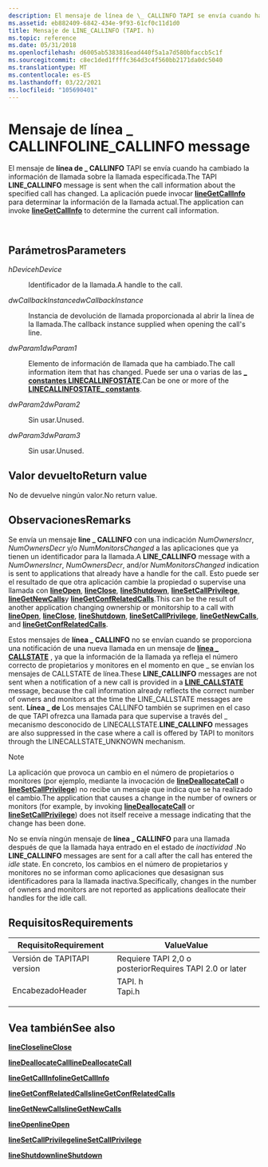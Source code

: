 ```yaml
---
description: El mensaje de línea de \_ CALLINFO TAPI se envía cuando ha cambiado la información de llamada sobre la llamada especificada. La aplicación puede invocar lineGetCallInfo para determinar la información de la llamada actual.
ms.assetid: eb882409-6842-434e-9f93-61cf0c11d1d0
title: Mensaje de LINE_CALLINFO (TAPI. h)
ms.topic: reference
ms.date: 05/31/2018
ms.openlocfilehash: d6005ab5383816ead440f5a1a7d580bfaccb5c1f
ms.sourcegitcommit: c8ec1ded1ffffc364d3c4f560bb2171da0dc5040
ms.translationtype: MT
ms.contentlocale: es-ES
ms.lasthandoff: 03/22/2021
ms.locfileid: "105690401"
---
```

# <a name="line_callinfo-message"></a><span data-ttu-id="6c0b8-104">Mensaje de línea \_ CALLINFO</span><span class="sxs-lookup"><span data-stu-id="6c0b8-104">LINE\_CALLINFO message</span></span>

<span data-ttu-id="6c0b8-105">El mensaje de **línea de \_ CALLINFO** TAPI se envía cuando ha cambiado la información de llamada sobre la llamada especificada.</span><span class="sxs-lookup"><span data-stu-id="6c0b8-105">The TAPI **LINE\_CALLINFO** message is sent when the call information about the specified call has changed.</span></span> <span data-ttu-id="6c0b8-106">La aplicación puede invocar [**lineGetCallInfo**](/windows/desktop/api/Tapi/nf-tapi-linegetcallinfo) para determinar la información de la llamada actual.</span><span class="sxs-lookup"><span data-stu-id="6c0b8-106">The application can invoke [**lineGetCallInfo**](/windows/desktop/api/Tapi/nf-tapi-linegetcallinfo) to determine the current call information.</span></span>


```C++
            
```



## <a name="parameters"></a><span data-ttu-id="6c0b8-107">Parámetros</span><span class="sxs-lookup"><span data-stu-id="6c0b8-107">Parameters</span></span>

<dl> <dt>

<span data-ttu-id="6c0b8-108">*hDevice*</span><span class="sxs-lookup"><span data-stu-id="6c0b8-108">*hDevice*</span></span> 
</dt> <dd>

<span data-ttu-id="6c0b8-109">Identificador de la llamada.</span><span class="sxs-lookup"><span data-stu-id="6c0b8-109">A handle to the call.</span></span>

</dd> <dt>

<span data-ttu-id="6c0b8-110">*dwCallbackInstance*</span><span class="sxs-lookup"><span data-stu-id="6c0b8-110">*dwCallbackInstance*</span></span> 
</dt> <dd>

<span data-ttu-id="6c0b8-111">Instancia de devolución de llamada proporcionada al abrir la línea de la llamada.</span><span class="sxs-lookup"><span data-stu-id="6c0b8-111">The callback instance supplied when opening the call's line.</span></span>

</dd> <dt>

<span data-ttu-id="6c0b8-112">*dwParam1*</span><span class="sxs-lookup"><span data-stu-id="6c0b8-112">*dwParam1*</span></span> 
</dt> <dd>

<span data-ttu-id="6c0b8-113">Elemento de información de llamada que ha cambiado.</span><span class="sxs-lookup"><span data-stu-id="6c0b8-113">The call information item that has changed.</span></span> <span data-ttu-id="6c0b8-114">Puede ser una o varias de las [**\_ constantes LINECALLINFOSTATE**](linecallinfostate--constants.md).</span><span class="sxs-lookup"><span data-stu-id="6c0b8-114">Can be one or more of the [**LINECALLINFOSTATE\_ constants**](linecallinfostate--constants.md).</span></span>

</dd> <dt>

<span data-ttu-id="6c0b8-115">*dwParam2*</span><span class="sxs-lookup"><span data-stu-id="6c0b8-115">*dwParam2*</span></span> 
</dt> <dd>

<span data-ttu-id="6c0b8-116">Sin usar.</span><span class="sxs-lookup"><span data-stu-id="6c0b8-116">Unused.</span></span>

</dd> <dt>

<span data-ttu-id="6c0b8-117">*dwParam3*</span><span class="sxs-lookup"><span data-stu-id="6c0b8-117">*dwParam3*</span></span> 
</dt> <dd>

<span data-ttu-id="6c0b8-118">Sin usar.</span><span class="sxs-lookup"><span data-stu-id="6c0b8-118">Unused.</span></span>

</dd> </dl>

## <a name="return-value"></a><span data-ttu-id="6c0b8-119">Valor devuelto</span><span class="sxs-lookup"><span data-stu-id="6c0b8-119">Return value</span></span>

<span data-ttu-id="6c0b8-120">No de devuelve ningún valor.</span><span class="sxs-lookup"><span data-stu-id="6c0b8-120">No return value.</span></span>

## <a name="remarks"></a><span data-ttu-id="6c0b8-121">Observaciones</span><span class="sxs-lookup"><span data-stu-id="6c0b8-121">Remarks</span></span>

<span data-ttu-id="6c0b8-122">Se envía un mensaje **line \_ CALLINFO** con una indicación *NumOwnersIncr*, *NumOwnersDecr* y/o *NumMonitorsChanged* a las aplicaciones que ya tienen un identificador para la llamada.</span><span class="sxs-lookup"><span data-stu-id="6c0b8-122">A **LINE\_CALLINFO** message with a *NumOwnersIncr*, *NumOwnersDecr*, and/or *NumMonitorsChanged* indication is sent to applications that already have a handle for the call.</span></span> <span data-ttu-id="6c0b8-123">Esto puede ser el resultado de que otra aplicación cambie la propiedad o supervise una llamada con [**lineOpen**](/windows/desktop/api/Tapi/nf-tapi-lineopen), [**lineClose**](/windows/desktop/api/Tapi/nf-tapi-lineclose), [**lineShutdown**](/windows/desktop/api/Tapi/nf-tapi-lineshutdown), [**lineSetCallPrivilege**](/windows/desktop/api/Tapi/nf-tapi-linesetcallprivilege), [**lineGetNewCalls**](/windows/desktop/api/Tapi/nf-tapi-linegetnewcalls)y [**lineGetConfRelatedCalls**](/windows/desktop/api/Tapi/nf-tapi-linegetconfrelatedcalls).</span><span class="sxs-lookup"><span data-stu-id="6c0b8-123">This can be the result of another application changing ownership or monitorship to a call with [**lineOpen**](/windows/desktop/api/Tapi/nf-tapi-lineopen), [**lineClose**](/windows/desktop/api/Tapi/nf-tapi-lineclose), [**lineShutdown**](/windows/desktop/api/Tapi/nf-tapi-lineshutdown), [**lineSetCallPrivilege**](/windows/desktop/api/Tapi/nf-tapi-linesetcallprivilege), [**lineGetNewCalls**](/windows/desktop/api/Tapi/nf-tapi-linegetnewcalls), and [**lineGetConfRelatedCalls**](/windows/desktop/api/Tapi/nf-tapi-linegetconfrelatedcalls).</span></span>

<span data-ttu-id="6c0b8-124">Estos mensajes de **línea \_ CALLINFO** no se envían cuando se proporciona una notificación de una nueva llamada en un mensaje de [**línea \_ CALLSTATE**](line-callstate.md) , ya que la información de la llamada ya refleja el número correcto de propietarios y monitores en el momento en que \_ se envían los mensajes de CALLSTATE de línea.</span><span class="sxs-lookup"><span data-stu-id="6c0b8-124">These **LINE\_CALLINFO** messages are not sent when a notification of a new call is provided in a [**LINE\_CALLSTATE**](line-callstate.md) message, because the call information already reflects the correct number of owners and monitors at the time the LINE\_CALLSTATE messages are sent.</span></span> <span data-ttu-id="6c0b8-125">**Línea \_ de** Los mensajes CALLINFO también se suprimen en el caso de que TAPI ofrezca una llamada para que supervise a través del \_ mecanismo desconocido de LINECALLSTATE.</span><span class="sxs-lookup"><span data-stu-id="6c0b8-125">**LINE\_CALLINFO** messages are also suppressed in the case where a call is offered by TAPI to monitors through the LINECALLSTATE\_UNKNOWN mechanism.</span></span>

> [!Note]  
> <span data-ttu-id="6c0b8-126">La aplicación que provoca un cambio en el número de propietarios o monitores (por ejemplo, mediante la invocación de [**lineDeallocateCall**](/windows/desktop/api/Tapi/nf-tapi-linedeallocatecall) o [**lineSetCallPrivilege**](/windows/desktop/api/Tapi/nf-tapi-linesetcallprivilege)) no recibe un mensaje que indica que se ha realizado el cambio.</span><span class="sxs-lookup"><span data-stu-id="6c0b8-126">The application that causes a change in the number of owners or monitors (for example, by invoking [**lineDeallocateCall**](/windows/desktop/api/Tapi/nf-tapi-linedeallocatecall) or [**lineSetCallPrivilege**](/windows/desktop/api/Tapi/nf-tapi-linesetcallprivilege)) does not itself receive a message indicating that the change has been done.</span></span>

 

<span data-ttu-id="6c0b8-127">No se envía ningún mensaje de **línea \_ CALLINFO** para una llamada después de que la llamada haya entrado en el estado de *inactividad* .</span><span class="sxs-lookup"><span data-stu-id="6c0b8-127">No **LINE\_CALLINFO** messages are sent for a call after the call has entered the *idle* state.</span></span> <span data-ttu-id="6c0b8-128">En concreto, los cambios en el número de propietarios y monitores no se informan como aplicaciones que desasignan sus identificadores para la llamada inactiva.</span><span class="sxs-lookup"><span data-stu-id="6c0b8-128">Specifically, changes in the number of owners and monitors are not reported as applications deallocate their handles for the idle call.</span></span>

## <a name="requirements"></a><span data-ttu-id="6c0b8-129">Requisitos</span><span class="sxs-lookup"><span data-stu-id="6c0b8-129">Requirements</span></span>



| <span data-ttu-id="6c0b8-130">Requisito</span><span class="sxs-lookup"><span data-stu-id="6c0b8-130">Requirement</span></span> | <span data-ttu-id="6c0b8-131">Value</span><span class="sxs-lookup"><span data-stu-id="6c0b8-131">Value</span></span> |
|-------------------------|-----------------------------------------------------------------------------------|
| <span data-ttu-id="6c0b8-132">Versión de TAPI</span><span class="sxs-lookup"><span data-stu-id="6c0b8-132">TAPI version</span></span><br/> | <span data-ttu-id="6c0b8-133">Requiere TAPI 2,0 o posterior</span><span class="sxs-lookup"><span data-stu-id="6c0b8-133">Requires TAPI 2.0 or later</span></span><br/>                                             |
| <span data-ttu-id="6c0b8-134">Encabezado</span><span class="sxs-lookup"><span data-stu-id="6c0b8-134">Header</span></span><br/>       | <dl> <span data-ttu-id="6c0b8-135"><dt>TAPI. h</dt></span><span class="sxs-lookup"><span data-stu-id="6c0b8-135"><dt>Tapi.h</dt></span></span> </dl> |



## <a name="see-also"></a><span data-ttu-id="6c0b8-136">Vea también</span><span class="sxs-lookup"><span data-stu-id="6c0b8-136">See also</span></span>

<dl> <dt>

[<span data-ttu-id="6c0b8-137">**lineClose**</span><span class="sxs-lookup"><span data-stu-id="6c0b8-137">**lineClose**</span></span>](/windows/desktop/api/Tapi/nf-tapi-lineclose)
</dt> <dt>

[<span data-ttu-id="6c0b8-138">**lineDeallocateCall**</span><span class="sxs-lookup"><span data-stu-id="6c0b8-138">**lineDeallocateCall**</span></span>](/windows/desktop/api/Tapi/nf-tapi-linedeallocatecall)
</dt> <dt>

[<span data-ttu-id="6c0b8-139">**lineGetCallInfo**</span><span class="sxs-lookup"><span data-stu-id="6c0b8-139">**lineGetCallInfo**</span></span>](/windows/desktop/api/Tapi/nf-tapi-linegetcallinfo)
</dt> <dt>

[<span data-ttu-id="6c0b8-140">**lineGetConfRelatedCalls**</span><span class="sxs-lookup"><span data-stu-id="6c0b8-140">**lineGetConfRelatedCalls**</span></span>](/windows/desktop/api/Tapi/nf-tapi-linegetconfrelatedcalls)
</dt> <dt>

[<span data-ttu-id="6c0b8-141">**lineGetNewCalls**</span><span class="sxs-lookup"><span data-stu-id="6c0b8-141">**lineGetNewCalls**</span></span>](/windows/desktop/api/Tapi/nf-tapi-linegetnewcalls)
</dt> <dt>

[<span data-ttu-id="6c0b8-142">**lineOpen**</span><span class="sxs-lookup"><span data-stu-id="6c0b8-142">**lineOpen**</span></span>](/windows/desktop/api/Tapi/nf-tapi-lineopen)
</dt> <dt>

[<span data-ttu-id="6c0b8-143">**lineSetCallPrivilege**</span><span class="sxs-lookup"><span data-stu-id="6c0b8-143">**lineSetCallPrivilege**</span></span>](/windows/desktop/api/Tapi/nf-tapi-linesetcallprivilege)
</dt> <dt>

[<span data-ttu-id="6c0b8-144">**lineShutdown**</span><span class="sxs-lookup"><span data-stu-id="6c0b8-144">**lineShutdown**</span></span>](/windows/desktop/api/Tapi/nf-tapi-lineshutdown)
</dt> </dl>

 

 




